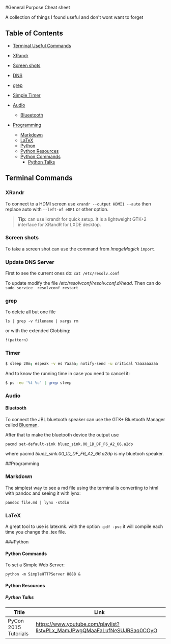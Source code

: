 #General Purpose Cheat sheet 

A collection of things I found useful and don't wont want to forget

## Table of Contents
 - [Terminal Useful Commands](#terminal-commands)
  - [XRandr](#xrandr)
  - [Screen shots](#screen-shots)
  - [DNS](#update-dns-server)
  - [grep](#grep)
  - [Simple Timer](#timer)
  - [Audio](#audio)
     - [Blueetooth](#bluetooth)

 - [Programming](#programming)
    - [Markdown](#markdown)
    - [LaTeX](#latex)
    - [Python](#python)
     - [Python Resources](#python-resources)
     - [Python Commands](#python-commands)
          - [Python Talks](#python-talks)
       

## Terminal Commands
### XRandr

To connect to a HDMI screen use `xrandr --output HDMI1 --auto` then replace auto with `--left-of eDP1` or other option.

> **Tip:** can use lxrandr for quick setup. It is a lightweight GTK+2 interface for XRandR for LXDE desktop.


### Screen shots

To take a screen shot can use the command from *ImageMagick* `import`. 

### Update DNS Server

First to see the current ones do:
`cat /etc/resolv.conf`

To update modify the file */etc/resolvconf/resolv.conf.d/head*. Then can do 
`sudo service  resolvconf restart`


### grep

To delete all but one file

`ls | grep -v filename | xargs rm`

or with the extended Globbing:

`!(pattern)`

### Timer

```bash
$ sleep 20m; espeak -v es Yaaaa; notify-send -u critical Yaaaaaaaaa
```
And to know the running time in case you need to cancel it:

```bash
$ ps -eo '%t %c' | grep sleep
```




### Audio

#### Bluetooth

To connect the JBL bluetooth speaker can use the  GTK+ Bluetooth Manager called [Blueman](https://github.com/blueman-project/blueman). 

After that to make the bluetooth device the output use 

`pacmd set-default-sink bluez_sink.00_1D_DF_F6_A2_66.a2dp` 

where pacmd *bluez_sink.00_1D_DF_F6_A2_66.a2dp* is my bluetooh speaker.


##Programming

### Markdown 

The simplest way to see a md file using the terminal is converting to html with pandoc and seeing it with lynx:

`pandoc file.md | lynx -stdin`



### LaTeX

A great tool to use is latexmk. with the option `-pdf -pvc` it will compile each time you change the .tex file.


###Python

#### Python Commands

To set a Simple Web Server:

`python -m SimpleHTTPServer 8888 &`


#### Python Resources

##### Python Talks
| Title | Link |
| ----- | ---- |
| PyCon 2015 Tutorials | https://www.youtube.com/playlist?list=PLx_MamJPwgQMaaFaLufNeSUJRSaq0COyO |
